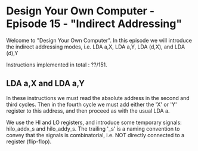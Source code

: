 # Design Your Own Computer - Episode 15 - "Indirect Addressing"

Welcome to "Design Your Own Computer".  In this episode we will introduce the
indirect addressing modes, i.e. LDA a,X, LDA a,Y, LDA (d,X), and LDA (d),Y

Instructions implemented in total : ??/151.

## LDA a,X and LDA a,Y
In these instructions we must read the absolute address in the second and third
cycles.  Then in the fourth cycle we must add either the 'X' or 'Y' register to
this address, and then proceed as with the usual LDA a.

We use the HI and LO registers, and introduce some temporary signals:
hilo\_addx\_s and hilo\_addy\_s. The trailing '\_s' is a naming convention to
convey that the signals is combinatorial, i.e. NOT directly connected to a
register (flip-flop).
